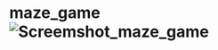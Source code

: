 # maze_game![Screemshot_maze_game](https://github.com/FinNnT/maze_game/assets/154486338/acbddc6d-c204-4f6d-a8e5-f77a56752b63)
